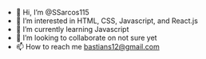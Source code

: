 - 👋 Hi, I’m @SSarcos115
- 👀 I’m interested in HTML, CSS, Javascript, and React.js
- 🌱 I’m currently learning Javascript
- 💞️ I’m looking to collaborate on not sure yet
- 📫 How to reach me bastians12@gmail.com

<!---
SSarcos115/SSarcos115 is a ✨ special ✨ repository because its `README.md` (this file) appears on your GitHub profile.
You can click the Preview link to take a look at your changes.
--->
